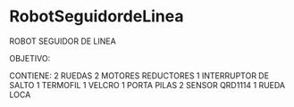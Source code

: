 # RobotSeguidordeLinea
ROBOT SEGUIDOR DE LINEA

OBJETIVO:







CONTIENE:
2 RUEDAS
2 MOTORES REDUCTORES
1 INTERRUPTOR DE SALTO
1 TERMOFIL
1 VELCRO
1 PORTA PILAS
2 SENSOR QRD1114
1 RUEDA LOCA
